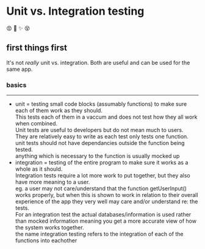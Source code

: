 # Unit vs. Integration testing
:rage: :facepunch: :sparkles: :dizzy_face:

## first things first
It's not _really_ unit vs. integration. Both are useful and can be used for the same app.

### basics
---
* unit = testing small code blocks (assumably functions) to make sure each of them work as they should. <br>
This tests each of them in a vaccum and does not test how they all work when combined. <br>
Unit tests are useful to developers but do not mean much to users. <br>
They are relatively easy to write as each test only tests one function. <br>
unit tests should not have dependancies outside the function being tested. <br>
anything which is necessary to the function is usually mocked up
* integration = testing of the entire program to make sure it works as a whole as it should. <br>
Integration tests require a lot more work to put together, but they also have more meaning to a user. <br>
eg. a user may not care/understand that the function getUserInput() works properly, but when this is shown to work in relation to their overall experience of the app they very well may care and/or understand re: the tests. <br>
For an integration test the actual databases/information is used rather than mocked information meaning you get a more accurate view of how the system works together.<br>
the name integration testing refers to the integration of each of the functions into eachother
